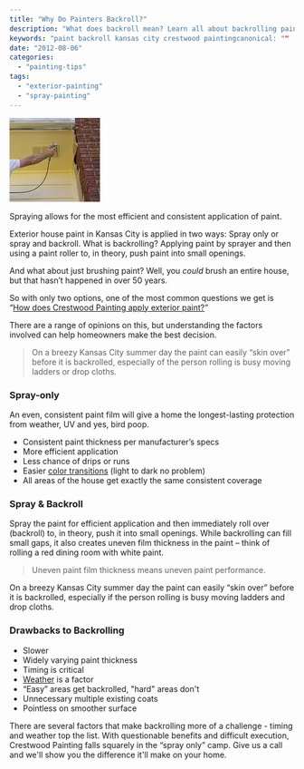 ```yaml
---
title: "Why Do Painters Backroll?"
description: "What does backroll mean? Learn all about backrolling paint - when it's a good idea and when it's not."
keywords: "paint backroll kansas city crestwood paintingcanonical: ""
date: "2012-08-06"
categories:
  - "painting-tips"
tags:
  - "exterior-painting"
  - "spray-painting"
---
```


![Spray paint kansas city](images/Spray.jpg)

Spraying allows for the most efficient and consistent application of paint.

Exterior house paint in Kansas City is applied in two ways: Spray only or spray and backroll. What is backrolling? Applying paint by sprayer and then using a paint roller to, in theory, push paint into small openings.

And what about just brushing paint? Well, you _could_ brush an entire house, but that hasn’t happened in over 50 years.

So with only two options, one of the most common questions we get is “[How does Crestwood Painting apply exterior paint?](https://crestwoodpainting.com/exterior-painting-kansas-city/)”

There are a range of opinions on this, but understanding the factors involved can help homeowners make the best decision.

> On a breezy Kansas City summer day the paint can easily “skin over” before it is backrolled, especially of the person rolling is busy moving ladders or drop cloths.

### Spray-only

An even, consistent paint film will give a home the longest-lasting protection from weather, UV and yes, bird poop.

- Consistent paint thickness per manufacturer’s specs
- More efficient application
- Less chance of drips or runs
- Easier [color transitions](https://crestwoodpainting.com/daunting-colors/) (light to dark no problem)
- All areas of the house get exactly the same consistent coverage

### Spray & Backroll

Spray the paint for efficient application and then immediately roll over (backroll) to, in theory, push it into small openings. While backrolling can fill small gaps, it also creates uneven film thickness in the paint – think of rolling a red dining room with white paint.

> Uneven paint film thickness means uneven paint performance.

On a breezy Kansas City summer day the paint can easily “skin over” before it is backrolled, especially if the person rolling is busy moving ladders and drop cloths.

### Drawbacks to Backrolling

- Slower
- Widely varying paint thickness
- Timing is critical
- [Weather](https://crestwoodpainting.com/video-testimonials/) is a factor
- “Easy” areas get backrolled, "hard" areas don't
- Unnecessary multiple existing coats
- Pointless on smoother surface

There are several factors that make backrolling more of a challenge - timing and weather top the list. With questionable benefits and difficult execution, Crestwood Painting falls squarely in the “spray only” camp. Give us a call and we'll show you the difference it'll make on your home.
